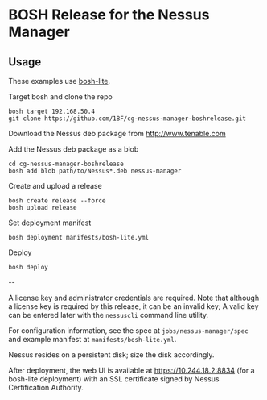 # BOSH Release for the Nessus Manager

## Usage

These examples use [bosh-lite](https://github.com/cloudfoundry/bosh-lite).

Target bosh and clone the repo
```
bosh target 192.168.50.4
git clone https://github.com/18F/cg-nessus-manager-boshrelease.git
```

Download the Nessus deb package from http://www.tenable.com

Add the Nessus deb package as a blob

```
cd cg-nessus-manager-boshrelease
bosh add blob path/to/Nessus*.deb nessus-manager
```

Create and upload a release
```
bosh create release --force
bosh upload release
```

Set deployment manifest
```
bosh deployment manifests/bosh-lite.yml
```

Deploy
```
bosh deploy
```

--

A license key and administrator credentials are required.  Note that although a license key is required by this release, it can be an invalid key; A valid key can be entered later with the `nessuscli` command line utility.

For configuration information, see the spec at `jobs/nessus-manager/spec` and example manifest at `manifests/bosh-lite.yml`.

Nessus resides on a persistent disk; size the disk accordingly.

After deployment, the web UI is available at https://10.244.18.2:8834 (for a bosh-lite deployment) with an SSL certificate signed by Nessus Certification Authority.

